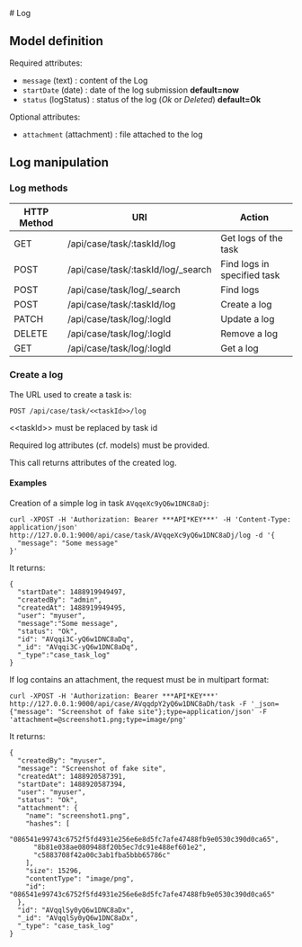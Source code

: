 # Log

## Model definition

Required attributes:
 - `message` (text) : content of the Log
 - `startDate` (date) : date of the log submission **default=now**
 - `status` (logStatus) : status of the log (*Ok* or *Deleted*) **default=Ok**

Optional attributes:
 - `attachment` (attachment) : file attached to the log

## Log manipulation

### Log methods

|HTTP Method |URI                                     |Action                                |
|------------|----------------------------------------|--------------------------------------|
|GET         |/api/case/task/:taskId/log              |Get logs of the task                  |
|POST        |/api/case/task/:taskId/log/_search      |Find logs in specified task           |
|POST        |/api/case/task/log/_search              |Find logs                             |
|POST        |/api/case/task/:taskId/log              |Create a log                          |
|PATCH       |/api/case/task/log/:logId               |Update a log                          |
|DELETE      |/api/case/task/log/:logId               |Remove a log                          |
|GET         |/api/case/task/log/:logId               |Get a log                             |

### Create a log
The URL used to create a task is:
```
POST /api/case/task/<<taskId>>/log
```
\<\<taskId\>\> must be replaced by task id

Required log attributes (cf. models) must be provided.

This call returns attributes of the created log.

#### Examples
Creation of a simple log in task `AVqqeXc9yQ6w1DNC8aDj`:
```
curl -XPOST -H 'Authorization: Bearer ***API*KEY***' -H 'Content-Type: application/json' http://127.0.0.1:9000/api/case/task/AVqqeXc9yQ6w1DNC8aDj/log -d '{
  "message": "Some message"
}'
```
It returns:
```
{
  "startDate": 1488919949497,
  "createdBy": "admin",
  "createdAt": 1488919949495,
  "user": "myuser",
  "message":"Some message",
  "status": "Ok",
  "id": "AVqqi3C-yQ6w1DNC8aDq",
  "_id": "AVqqi3C-yQ6w1DNC8aDq",
  "_type":"case_task_log"
}
```

If log contains an attachment, the request must be in multipart format:
```
curl -XPOST -H 'Authorization: Bearer ***API*KEY***' http://127.0.0.1:9000/api/case/AVqqdpY2yQ6w1DNC8aDh/task -F '_json={"message": "Screenshot of fake site"};type=application/json' -F 'attachment=@screenshot1.png;type=image/png'
```
It returns:
```
{
  "createdBy": "myuser",
  "message": "Screenshot of fake site",
  "createdAt": 1488920587391,
  "startDate": 1488920587394,
  "user": "myuser",
  "status": "Ok",
  "attachment": {
    "name": "screenshot1.png",
    "hashes": [
      "086541e99743c6752f5fd4931e256e6e8d5fc7afe47488fb9e0530c390d0ca65",
      "8b81e038ae0809488f20b5ec7dc91e488ef601e2",
      "c5883708f42a00c3ab1fba5bbb65786c"
    ],
    "size": 15296,
    "contentType": "image/png",
    "id": "086541e99743c6752f5fd4931e256e6e8d5fc7afe47488fb9e0530c390d0ca65"
  },
  "id": "AVqqlSy0yQ6w1DNC8aDx",
  "_id": "AVqqlSy0yQ6w1DNC8aDx",
  "_type": "case_task_log"
}
```

